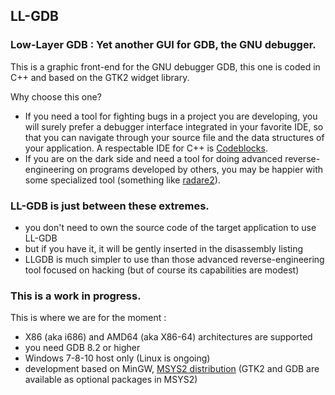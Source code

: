 ## LL-GDB
### Low-Layer GDB : Yet another GUI for GDB, the GNU debugger.
This is a graphic front-end for the GNU debugger GDB, this one is coded in C++ and based on the GTK2 widget library.

Why choose this one?
* If you need a tool for fighting bugs in a project you are developing, you will surely prefer a debugger interface integrated in your favorite IDE, so that you can navigate through your source file and the data structures of your application. A respectable IDE for C++ is [Codeblocks](http://www.codeblocks.org/). 
* If you are on the dark side and need a tool for doing advanced reverse-engineering on programs developed by others, you may be happier with some specialized tool (something like [radare2](https://rada.re/)).
### LL-GDB is just between these extremes.
* you don't need to own the source code of the target application to use LL-GDB
* but if you have it, it will be gently inserted in the disassembly listing
* LLGDB is much simpler to use than those advanced reverse-engineering tool focused on hacking (but of course its capabilities are modest)

### This is a work in progress.
This is where we are for the moment :
* X86 (aka i686) and AMD64 (aka X86-64) architectures are supported
* you need GDB 8.2 or higher
* Windows 7-8-10 host only (Linux is ongoing)
* development based on MinGW, [MSYS2 distribution](https://www.msys2.org/) (GTK2 and GDB are available as optional packages in MSYS2) 
